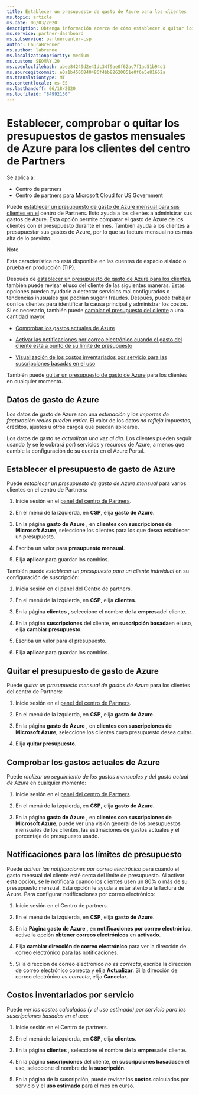 ```yaml
---
title: Establecer un presupuesto de gasto de Azure para los clientes
ms.topic: article
ms.date: 06/03/2020
description: Obtenga información acerca de cómo establecer o quitar los presupuestos de gastos mensuales de Azure para los clientes y también ver los datos de gasto de Azure y establecer notificaciones relacionadas con el presupuesto.
ms.service: partner-dashboard
ms.subservice: partnercenter-csp
author: LauraBrenner
ms.author: labrenne
ms.localizationpriority: medium
ms.custom: SEOMAY.20
ms.openlocfilehash: abee84249d2e41dc34f9ae0f62ac7f1ad51b94d1
ms.sourcegitcommit: e0a1b4506840486f4bb82620051e0f6a5e81662a
ms.translationtype: MT
ms.contentlocale: es-ES
ms.lasthandoff: 06/18/2020
ms.locfileid: "84992150"
---
```

# <a name="set-check-or-remove-monthly-azure-spending-budgets-for-customers-in-partner-center"></a>Establecer, comprobar o quitar los presupuestos de gastos mensuales de Azure para los clientes del centro de Partners

Se aplica a:

- Centro de partners
- Centro de partners para Microsoft Cloud for US Government

Puede [establecer un presupuesto de gasto de Azure mensual para sus clientes en el](#set-azure-spending-budget) centro de Partners. Esto ayuda a los clientes a administrar sus gastos de Azure. Esta opción permite comparar el gasto de Azure de los clientes con el presupuesto durante el mes. También ayuda a los clientes a presupuestar sus gastos de Azure, por lo que su factura mensual no es más alta de lo previsto.

> [!NOTE]  
> Esta característica no está disponible en las cuentas de espacio aislado o prueba en producción (TIP).

Después de [establecer un presupuesto de gasto de Azure para los clientes](#set-azure-spending-budget), también puede revisar el uso del cliente de las siguientes maneras. Estas opciones pueden ayudarle a detectar servicios mal configurados o tendencias inusuales que podrían sugerir fraudes. Después, puede trabajar con los clientes para identificar la causa principal y administrar los costos. Si es necesario, también puede [cambiar el presupuesto del cliente](#set-azure-spending-budget) a una cantidad mayor.

- [Comprobar los gastos actuales de Azure](#check-current-azure-spending)

- [Activar las notificaciones por correo electrónico cuando el gasto del cliente está a punto de su límite de presupuesto](#notifications-for-budget-limits)

- [Visualización de los costos inventariados por servicio para las suscripciones basadas en el uso](#itemized-costs-by-service)

También puede [quitar un presupuesto de gasto de Azure](#remove-azure-spending-budget) para los clientes en cualquier momento.

## <a name="azure-spending-data"></a>Datos de gasto de Azure

Los datos de gasto de Azure son una *estimación* y los *importes de facturación reales pueden variar*. El valor de los datos *no refleja* impuestos, créditos, ajustes u otros cargos que puedan aplicarse.

Los datos de gasto se *actualizan una vez al día*. Los clientes pueden seguir usando (y se le cobrará por) servicios y recursos de Azure, a menos que cambie la configuración de su cuenta en el Azure Portal.

## <a name="set-azure-spending-budget"></a>Establecer el presupuesto de gasto de Azure

Puede *establecer un presupuesto de gasto de Azure mensual* para varios clientes en el centro de Partners:

1. Inicie sesión en el [panel del centro de Partners](https://partner.microsoft.com/dashboard/).

2. En el menú de la izquierda, en **CSP**, elija **gasto de Azure**.

3. En la página **gasto de Azure** , en **clientes con suscripciones de Microsoft Azure**, seleccione los clientes para los que desea establecer un presupuesto.

4. Escriba un valor para **presupuesto mensual**.

5. Elija **aplicar** para guardar los cambios.

También puede *establecer un presupuesto para un cliente individual* en su configuración de suscripción:

1. Inicia sesión en el panel del Centro de partners.

2. En el menú de la izquierda, en **CSP**, elija **clientes**.

3. En la página **clientes** , seleccione el nombre de la **empresa**del cliente.

4. En la página **suscripciones** del cliente, en **suscripción basada**en el uso, elija **cambiar presupuesto**.

5. Escriba un valor para el presupuesto.

6. Elija **aplicar** para guardar los cambios.

## <a name="remove-azure-spending-budget"></a>Quitar el presupuesto de gasto de Azure

Puede *quitar un presupuesto mensual de gastos de Azure* para los clientes del centro de Partners:

1. Inicie sesión en el [panel del centro de Partners](https://partner.microsoft.com/dashboard/).

2. En el menú de la izquierda, en **CSP**, elija **gasto de Azure**.

3. En la página **gasto de Azure** , en **clientes con suscripciones de Microsoft Azure**, seleccione los clientes cuyo presupuesto desea quitar.

4. Elija **quitar presupuesto**.

## <a name="check-current-azure-spending"></a>Comprobar los gastos actuales de Azure

Puede *realizar un seguimiento de los gastos mensuales y del gasto actual de Azure* en cualquier momento:

1. Inicie sesión en el [panel del centro de Partners](https://partner.microsoft.com/dashboard/).

2. En el menú de la izquierda, en **CSP**, elija **gasto de Azure**.

3. En la página **gasto de Azure** , en **clientes con suscripciones de Microsoft Azure**, puede ver una visión general de los presupuestos mensuales de los clientes, las estimaciones de gastos actuales y el porcentaje de presupuesto usado.

## <a name="notifications-for-budget-limits"></a>Notificaciones para los límites de presupuesto

Puede *activar las notificaciones por correo electrónico* para cuando el gasto mensual del cliente esté cerca del límite de presupuesto. Al activar esta opción, se le notificará cuando los clientes usen un 80% o más de su presupuesto mensual. Esta opción le ayuda a estar atento a la factura de Azure. Para configurar notificaciones por correo electrónico:

1. Inicie sesión en el Centro de partners.

2. En el menú de la izquierda, en **CSP**, elija **gasto de Azure**.

3. En la **Página gasto de Azure** , en **notificaciones por correo electrónico**, active la opción **obtener correos electrónicos** en **activado**.

4. Elija **cambiar dirección de correo electrónico** para ver la dirección de correo electrónico para las notificaciones.

5. Si la dirección de correo electrónico *no es correcta*, escriba la dirección de correo electrónico correcta y elija **Actualizar**. Si la dirección de correo electrónico *es correcta*, elija **Cancelar**.

## <a name="itemized-costs-by-service"></a>Costos inventariados por servicio

Puede *ver los costos calculados (y el uso estimado) por servicio para las suscripciones basadas en el uso*:

1. Inicie sesión en el Centro de partners.

2. En el menú de la izquierda, en **CSP**, elija **clientes**.

3. En la página **clientes** , seleccione el nombre de la **empresa**del cliente.

4. En la página **suscripciones** del cliente, en **suscripciones basadas**en el uso, seleccione el nombre de la **suscripción**.

5. En la página de la suscripción, puede revisar los **costos** calculados por servicio y el **uso estimado** para el mes en curso.
